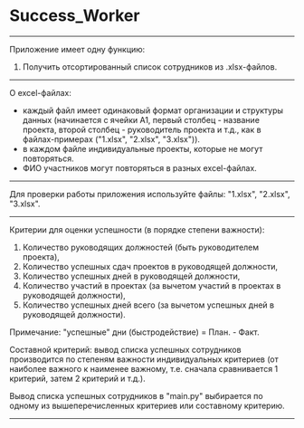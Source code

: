 # Success_Worker
__________________________________________________________________
Приложение имеет одну функцию:
1. Получить отсортированный список сотрудников из .xlsx-файлов.
__________________________________________________________________
О excel-файлах:
- каждый файл имеет одинаковый формат организации и структуры данных (начинается с
ячейки A1, первый столбец - название проекта, второй столбец - руководитель проекта и т.д.,
как в файлах-примерах ("1.xlsx", "2.xlsx", "3.xlsx")).
- в каждом файле индивидуальные проекты, которые не могут повторяться.
- ФИО участников могут повторяться в разных excel-файлах.
__________________________________________________________________
Для проверки работы приложения используйте файлы: "1.xlsx", "2.xlsx", "3.xlsx".
__________________________________________________________________
Критерии для оценки успешности (в порядке степени важности):
1) Количество руководящих должностей (быть руководителем проекта),
2) Количество успешных сдач проектов в руководящей должности,
3) Количество успешных дней в руководящей должности,
4) Количество участий в проектах (за вычетом участий в проектах в руководящей должности),
5) Количество успешных дней всего (за вычетом успешных дней в руководящей должности).

Примечание: "успешные" дни (быстродействие) = План. - Факт.

Составной критерий: вывод списка успешных сотрудников производится по степеням важности
индивидуальных критериев (от наиболее важного к наименее важному, т.е. сначала сравнивается 1 критерий, затем 2 критерий и т.д.).

Вывод списка успешных сотрудников в "main.py" выбирается по одному из
вышеперечисленных критериев или составному критерию.
__________________________________________________________________
